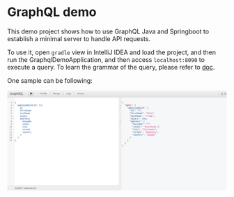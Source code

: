 # GraphQL demo

This demo project shows how to use GraphQL Java and Springboot to establish a minimal server to handle API requests.

To use it, open `gradle` view in IntelliJ IDEA and load the project, and then run the GraphqlDemoApplication, and then access `localhost:8090` to execute a query. To learn the grammar of the query, please refer to [doc](https://www.graphql-java.com/documentation/v16/execution/).

One sample can be following:

![](query_sample.png)
